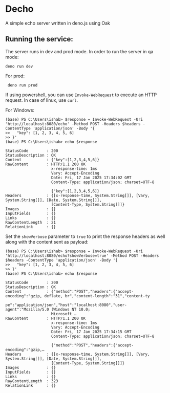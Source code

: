 # Decho
A simple echo server written in deno.js using Oak

## Running the service:
The server runs in dev and prod mode. In order to run the server in qa mode:

```
deno run dev
```

For prod:
```
 deno run prod
```

If using powershell, you can use `Invoke-WebRequest` to execute an HTTP request. In case of linux, use `curl`.

For Windows:
```
(base) PS C:\Users\ishab> $response = Invoke-WebRequest -Uri 'http://localhost:8080/echo' -Method POST -Headers $headers -ContentType 'application/json' -Body '{
>>   "key": [1, 2, 3, 4, 5, 6]
>> }'
(base) PS C:\Users\ishab> echo $response

StatusCode        : 200
StatusDescription : OK
Content           : {"key":[1,2,3,4,5,6]}
RawContent        : HTTP/1.1 200 OK
                    x-response-time: 1ms
                    Vary: Accept-Encoding
                    Date: Fri, 17 Jan 2025 17:34:02 GMT
                    Content-Type: application/json; charset=UTF-8

                    {"key":[1,2,3,4,5,6]}
Headers           : {[x-response-time, System.String[]], [Vary, System.String[]], [Date, System.String[]],
                    [Content-Type, System.String[]]}
Images            : {}
InputFields       : {}
Links             : {}
RawContentLength  : 21
RelationLink      : {}
```

Set the `showVerbose` parameter to `true` to print the response headers as well along with the content sent as payload:
```
(base) PS C:\Users\ishab> $response = Invoke-WebRequest -Uri 'http://localhost:8080/echo?showVerbose=true' -Method POST -Headers $headers -ContentType 'application/json' -Body '{
>>   "key": [1, 2, 3, 4, 5, 6]
>> }'
(base) PS C:\Users\ishab> echo $response

StatusCode        : 200
StatusDescription : OK
Content           : {"method":"POST","headers":{"accept-encoding":"gzip, deflate, br","content-length":"31","content-ty
                    pe":"application/json","host":"localhost:8080","user-agent":"Mozilla/5.0 (Windows NT 10.0;
                    Microsoft …
RawContent        : HTTP/1.1 200 OK
                    x-response-time: 1ms
                    Vary: Accept-Encoding
                    Date: Fri, 17 Jan 2025 17:34:15 GMT
                    Content-Type: application/json; charset=UTF-8

                    {"method":"POST","headers":{"accept-encoding":"gzip,…
Headers           : {[x-response-time, System.String[]], [Vary, System.String[]], [Date, System.String[]],
                    [Content-Type, System.String[]]}
Images            : {}
InputFields       : {}
Links             : {}
RawContentLength  : 323
RelationLink      : {}
```